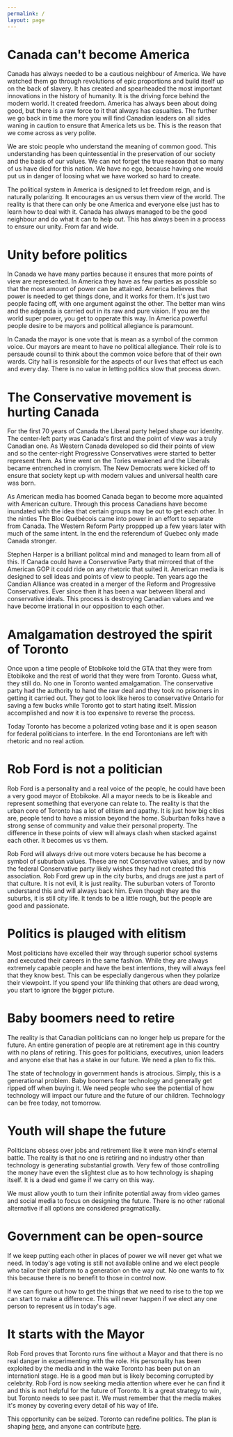```yaml
---
permalink: /
layout: page
---
```


# Canada can't become America

Canada has always needed to be a cautious neighbour of America. We have watched
them go through revolutions of epic proportions and build itself up on the back of
slavery. It has created and spearheaded the most important innovations in the
history of humanity. It is the driving force behind the modern world. It created
freedom. America has always been about doing good, but there is a raw force to
it that always has casualties. The further we go back in time the more you will
find Canadian leaders on all sides waning in caution to ensure that America lets
us be. This is the reason that we come across as very polite.

We are stoic people who understand the meaning of common good. This
understanding has been quintessential in the preservation of our society and
the basis of our values. We can not forget the true reason that so many of us
have died for this nation. We have no ego, because having one would put us in
danger of loosing what we have worked so hard to create.

The political system in America is designed to let freedom reign, and is
naturally polarizing. It encourages an us versus them view of the world. The
reality is that there can only be one America and everyone else just has to
learn how to deal with it. Canada has always managed to be the good neighbour
and do what it can to help out. This has always been in a process to ensure our
unity. From far and wide.

# Unity before politics

In Canada we have many parties because it ensures that more points of view are
represented. In America they have as few parties as possible so that the most
amount of power can be attained. America believes that power is needed to get
things done, and it works for them. It's just two people facing off, with one
argument against the other. The better man wins and the adgenda is carried
out in its raw and pure vision. If you are the world super power, you get to
opperate this way. In America powerful people desire to be mayors and political
allegiance is paramount.

In Canada the mayor is one vote that is mean as a symbol of the common voice.
Our mayors are meant to have no political allegiance. Their role is to persaude
counsil to think about the common voice before that of their own wards. City
hall is resonsible for the aspects of our lives that effect us each and every
day. There is no value in letting politics slow that process down.

# The Conservative movement is hurting Canada

For the first 70 years of Canada the Liberal party helped shape our identity.
The center-left party was Canada's first and the point of view was a truly
Canadian one. As Western Canada developed so did their points of view and so
the center-right Progressive Conservatives were started to better represent them.
As time went on the Tories weakened and the Liberals became entrenched in cronyism.
The New Democrats were kicked off to ensure that society kept up with modern
values and universal health care was born.

As American media has boomed Canada began to become more aquainted with American
culture. Through this process Canadians have become inundated with the idea that
certain groups may be out to get each other. In the ninties The Bloc Québécois
came into power in an effort to separate from Canada. The Western Reform Party
proppped up a few years later with much of the same intent. In the end the
referendum of Quebec only made Canada stronger.

Stephen Harper is a brilliant politcal mind and managed to learn from all of
this. If Canada could have a Conservative Party that mirrored that of the
American GOP it could ride on any rhetoric that suited it. American media
is designed to sell ideas and points of view to people. Ten years ago
the Candian Alliance was created in a merger of the Reform and Progressive
Conservatives. Ever since then it has been a war between liberal and
conservative ideals. This process is destroying Canadian values and we have
become irrational in our opposition to each other.

# Amalgamation destroyed the spirit of Toronto

Once upon a time people of Etobikoke told the GTA that they were from Etobikoke
and the rest of world that they were from Toronto. Guess what, they still do.
No one in Toronto wanted amalgamation. The conservative party had the authority
to hand the raw deal and they took no prisoners in getting it carried out. They
got to look like heros to conservative Ontario for saving a few bucks while
Toronto got to start hating itself. Mission accomplished and now it is too
expensive to reverse the process.

Today Toronto has become a polarized voting base and it is open season for
federal politicians to interfere. In the end Torontonians are left with rhetoric
and no real action.

# Rob Ford is not a politician

Rob Ford is a personality and a real voice of the people, he could have been a
very good mayor of Etobikoke. All a mayor needs to be is likeable and represent
something that everyone can relate to. The reality is that the urban core of
Toronto has a lot of elitism and apathy. It is just how big cities are, people
tend to have a mission beyond the home. Suburban folks have a strong sense of
community and value their personal property. The difference in these points of
view will always clash when stacked against each other. It becomes us vs them.

Rob Ford will always drive out more voters because he has become a symbol of
suburban values. These are not Conservative values, and by now the federal
Conservative party likely wishes they had not created this association. Rob
Ford grew up in the city burbs, and drugs are just a part of that culture. It
is not evil, it is just reality. The suburban voters of Toronto understand this
and will always back him. Even though they are the suburbs, it is still city
life. It tends to be a little rough, but the people are good and passionate.

# Politics is plauged with elitism

Most politicians have excelled their way through superior school systems and
executed their careers in the same fashion. While they are always extremely
capable people and have the best intentions, they will always feel that they
know best. This can be especially dangerous when they polarize their viewpoint.
If you spend your life thinking that others are dead wrong, you start to ignore
the bigger picture.

# Baby boomers need to retire

The reality is that Canadian politicians can no longer help us prepare for the
future. An entire generation of people are at retirement age in this country
with no plans of retiring. This goes for politicians, executives, union leaders
and anyone else that has a stake in our future. We need a plan to fix this.

The state of technology in government hands is atrocious. Simply, this is a
generational problem. Baby boomers fear technology and generally get ripped
off when buying it. We need people who see the potential of how technology will
impact our future and the future of our children. Technology can be free
today, not tomorrow.

# Youth will shape the future

Politicians obsess over jobs and retirement like it were man kind's eternal
battle. The reality is that no one is retiring and no industry other than
technology is generating substantial growth. Very few of those controlling the
money have even the slightest clue as to how technology is shaping itself. It
is a dead end game if we carry on this way.

We must allow youth to turn their infinite potential away from video games and
social media to focus on designing the future. There is no other rational alternative
if all options are considered pragmatically.

# Government can be open-source

If we keep putting each other in places of power we will never get what we
need. In today's age voting is still not available online and we elect people
who tailor their platform to a generation on the way out. No one wants to fix
this because there is no benefit to those in control now.

If we can figure out how to get the things that we need to rise to the top we
can start to make a difference. This will never happen if we elect any one
person to represent us in today's age.

# It starts with the Mayor

Rob Ford proves that Toronto runs fine without a Mayor and that there is no real
danger in experimenting with the role. His personality has been exploited by the
media and in the wake Toronto has been put on an internationl stage. He is a
good man but is likely becoming corrupted by celebrity. Rob Ford is now seeking
media attention where ever he can find it and this is not helpful for the future
of Toronto. It is a great strategy to win, but Toronto needs to see past it.
We must remember that the media makes it's money by covering every detail of his
way of life.

This opportunity can be seized. Toronto can redefine politics. The plan is
shaping [here](http://openmayor.ca/the-plan), and anyone can contribute
[here](https://github.com/freesurface/mayor).
